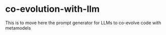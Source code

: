 # co-evolution-with-llm

This is to move here the prompt generator for LLMs to co-evolve code with metamodels
